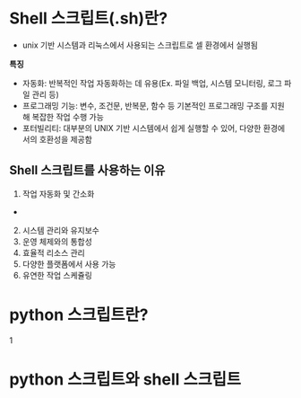 # Shell 스크립트(.sh)란?
- unix 기반 시스템과 리눅스에서 사용되는 스크립트로 셀 환경에서 실행됨

**특징**
- 자동화: 반복적인 작업 자동화하는 데 유용(Ex. 파일 백업, 시스템 모니터링, 로그 파일 관리 등)
- 프로그래밍 기능: 변수, 조건문, 반복문, 함수 등 기본적인 프로그래밍 구조를 지원해 복잡한 작업 수행 가능
- 포터빌리티:  대부분의 UNIX 기반 시스템에서 쉽게 실행할 수 있어, 다양한 환경에서의 호환성을 제공함

## Shell 스크립트를 사용하는 이유
1. 작업 자동화 및 간소화
  - 
2. 시스템 관리와 유지보수
3. 운영 체제와의 통합성
4. 효율적 리소스 관리
5. 다양한 플랫폼에서 사용 가능
6. 유연한 작업 스케쥴링

# python 스크립트란?
1


# python 스크립트와 shell 스크립트
